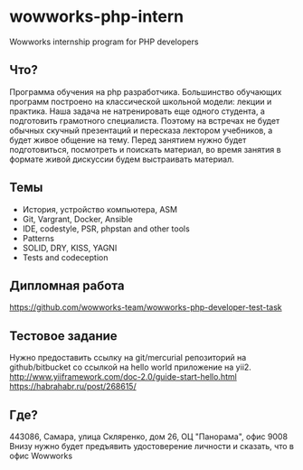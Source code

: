 # wowworks-php-intern
Wowworks internship program for PHP developers

## Что?
Программа обучения на php разработчика. Большинство обучающих программ построено на классической школьной модели: лекции и практика. Наша задача не натренировать еще одного студента, а подготовить грамотного специалиста. Поэтому на встречах не будет обычных скучный презентаций и пересказа лектором учебников, а будет живое общение на тему. Перед занятием нужно будет подготовиться, посмотреть и поискать материал, во время занятия в формате живой дискуссии будем выстраивать материал.

## Темы
* История, устройство компьютера, ASM
* Git, Vargrant, Docker, Ansible
* IDE, codestyle, PSR, phpstan and other tools
* Patterns
* SOLID, DRY, KISS, YAGNI
* Tests and codeception


## Дипломная работа
https://github.com/wowworks-team/wowworks-php-developer-test-task

## Тестовое задание

Нужно предоставить ссылку на git/mercurial репозиторий на github/bitbucket со ссылкой на hello world приложение на yii2.
http://www.yiiframework.com/doc-2.0/guide-start-hello.html
https://habrahabr.ru/post/268615/

## Где?
443086, Самара, улица Скляренко, дом 26, ОЦ "Панорама", офис 9008
Внизу нужно будет предъявить удостоверение личности и сказать, что в офис Wowworks
